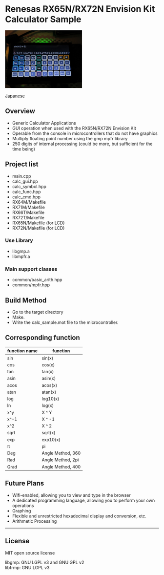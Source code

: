 Renesas RX65N/RX72N Envision Kit Calculator Sample
=========

<img src="../docs/calc_sample.jpg" width="50%">

[Japanese](READMEja.md)
   
## Overview

 - Generic Calculator Applications
 - GUI operation when used with the RX65N/RX72N Envision Kit
 - Operable from the console in microcontrollers that do not have graphics
 - Multiply floating point number using the gmp mpfr library
 - 250 digits of internal processing (could be more, but sufficient for the time being)

## Project list

 - main.cpp
 - calc_gui.hpp
 - calc_symbol.hpp
 - calc_func.hpp
 - calc_cmd.hpp
 - RX64M/Makefile
 - RX71M/Makefile
 - RX66T/Makefile
 - RX72T/Makefile
 - RX65N/Makefile (for LCD)
 - RX72N/Makefile (for LCD)

### Use Library

 - libgmp.a
 - libmpfr.a

### Main support classes

 - common/basic_arith.hpp
 - common/mpfr.hpp
   
## Build Method

 - Go to the target directory
 - Make.
 - Write the calc_sample.mot file to the microcontroller.

## Corresponding function

|function name|function|
|---|-------|
|sin|sin(x)|
|cos|cos(x)|
|tan|tan(x)|
|asin|asin(x)|
|acos|acos(x)|
|atan|atan(x)|
|log|log10(x)|
|ln|log(x)|
|x^y|X ^ Y|
|x^-1|X ^ -1|
|x^2|X ^ 2|
|sqrt|sqrt(x)|
|exp|exp10(x)|
|π|pi|
|Deg|Angle Method, 360|
|Rad|Angle Method, 2pi|
|Grad|Angle Method, 400|

## Future Plans

- Wifi-enabled, allowing you to view and type in the browser
- A dedicated programming language, allowing you to perform your own operations
- Graphing
- Flexible and unrestricted hexadecimal display and conversion, etc.
- Arithmetic Processing

-----
   
License
----
   
MIT open source license   

libgmp:  GNU LGPL v3 and GNU GPL v2   
libfrmp: GNU LGPL v3   
